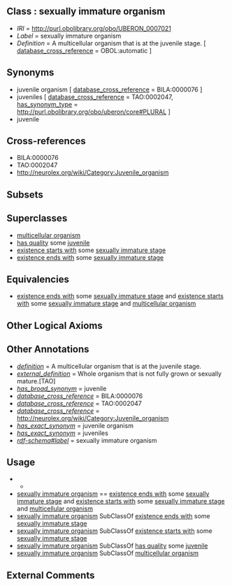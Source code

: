 
## Class : sexually immature organism

 * *IRI* = http://purl.obolibrary.org/obo/UBERON_0007021
 * *Label* = sexually immature organism
 * *Definition* = A multicellular organism that is at the juvenile stage. [ [database_cross_reference](../../ef/oboInOwl#hasDbXref.md) = OBOL:automatic ]

## Synonyms

 * juvenile organism [ [database_cross_reference](../../ef/oboInOwl#hasDbXref.md) = BILA:0000076 ]
 * juveniles [ [database_cross_reference](../../ef/oboInOwl#hasDbXref.md) = TAO:0002047, [has_synonym_type](../../pe/oboInOwl#hasSynonymType.md) = http://purl.obolibrary.org/obo/uberon/core#PLURAL ]
 * juvenile

## Cross-references

 * BILA:0000076
 * TAO:0002047
 * http://neurolex.org/wiki/Category:Juvenile_organism

## Subsets


## Superclasses

 * [multicellular organism](../../UBERON/68/UBERON_0000468.md)
 * [has quality](../../RO/86/RO_0000086.md) some [juvenile](../../PATO/90/PATO_0001190.md)
 * [existence starts with](../../RO/89/RO_0002489.md) some [sexually immature stage](../../UBERON/12/UBERON_0000112.md)
 * [existence ends with](../../RO/93/RO_0002493.md) some [sexually immature stage](../../UBERON/12/UBERON_0000112.md)

## Equivalencies

 * [existence ends with](../../RO/93/RO_0002493.md) some [sexually immature stage](../../UBERON/12/UBERON_0000112.md) and [existence starts with](../../RO/89/RO_0002489.md) some [sexually immature stage](../../UBERON/12/UBERON_0000112.md) and [multicellular organism](../../UBERON/68/UBERON_0000468.md)

## Other Logical Axioms


## Other Annotations

 * *[definition](../../IAO/15/IAO_0000115.md)* = A multicellular organism that is at the juvenile stage.
 * *[external_definition](../../UBPROP/01/UBPROP_0000001.md)* = Whole organism that is not fully grown or sexually mature.[TAO]
 * *[has_broad_synonym](../../ym/oboInOwl#hasBroadSynonym.md)* = juvenile
 * *[database_cross_reference](../../ef/oboInOwl#hasDbXref.md)* = BILA:0000076
 * *[database_cross_reference](../../ef/oboInOwl#hasDbXref.md)* = TAO:0002047
 * *[database_cross_reference](../../ef/oboInOwl#hasDbXref.md)* = http://neurolex.org/wiki/Category:Juvenile_organism
 * *[has_exact_synonym](../../ym/oboInOwl#hasExactSynonym.md)* = juvenile organism
 * *[has_exact_synonym](../../ym/oboInOwl#hasExactSynonym.md)* = juveniles
 * *[rdf-schema#label](../../el/rdf-schema#label.md)* = sexually immature organism

## Usage

 * -
 * [sexually immature organism](../../UBERON/21/UBERON_0007021.md) == [existence ends with](../../RO/93/RO_0002493.md) some [sexually immature stage](../../UBERON/12/UBERON_0000112.md) and [existence starts with](../../RO/89/RO_0002489.md) some [sexually immature stage](../../UBERON/12/UBERON_0000112.md) and [multicellular organism](../../UBERON/68/UBERON_0000468.md)
 * [sexually immature organism](../../UBERON/21/UBERON_0007021.md) SubClassOf [existence ends with](../../RO/93/RO_0002493.md) some [sexually immature stage](../../UBERON/12/UBERON_0000112.md)
 * [sexually immature organism](../../UBERON/21/UBERON_0007021.md) SubClassOf [existence starts with](../../RO/89/RO_0002489.md) some [sexually immature stage](../../UBERON/12/UBERON_0000112.md)
 * [sexually immature organism](../../UBERON/21/UBERON_0007021.md) SubClassOf [has quality](../../RO/86/RO_0000086.md) some [juvenile](../../PATO/90/PATO_0001190.md)
 * [sexually immature organism](../../UBERON/21/UBERON_0007021.md) SubClassOf [multicellular organism](../../UBERON/68/UBERON_0000468.md)

## External Comments

